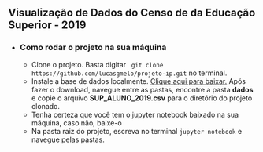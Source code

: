 ## Visualização de Dados do Censo de da Educação Superior - 2019

* ### Como rodar o projeto na sua máquina
  * Clone o projeto. Basta digitar ` git clone https://github.com/lucasgmelo/projeto-ip.git` no terminal.
  * Instale a base de dados localmente. [Clique aqui para baixar.](https://download.inep.gov.br/microdados/microdados_educacao_superior_2019.zip) Após fazer o download, navegue entre as pastas, encontre a pasta **dados** e copie o arquivo **SUP_ALUNO_2019.csv** para o diretório do projeto clonado.
  * Tenha certeza que você tem o jupyter notebook baixado na sua máquina, caso não, baixe-o
  * Na pasta raiz do projeto, escreva no terminal `jupyter notebook` e navegue pelas pastas.
